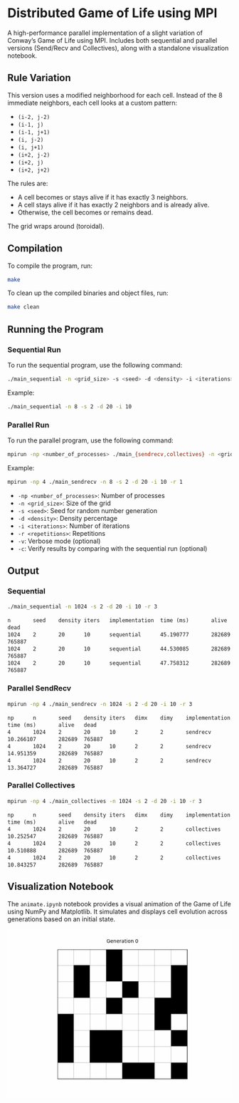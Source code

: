# Distributed Game of Life using MPI

A high-performance parallel implementation of a slight variation of Conway’s Game of Life using MPI. Includes both sequential and parallel versions (Send/Recv and Collectives), along with a standalone visualization notebook.

## Rule Variation

This version uses a modified neighborhood for each cell. Instead of the 8 immediate neighbors, each cell looks at a custom pattern:

- `(i-2, j-2)`
- `(i-1, j)`
- `(i-1, j+1)`
- `(i, j-2)`
- `(i, j+1)`
- `(i+2, j-2)`
- `(i+2, j)`
- `(i+2, j+2)`

The rules are:
- A cell becomes or stays alive if it has exactly 3 neighbors.
- A cell stays alive if it has exactly 2 neighbors and is already alive.
- Otherwise, the cell becomes or remains dead.

The grid wraps around (toroidal).

## Compilation

To compile the program, run:

```sh
make
```

To clean up the compiled binaries and object files, run:

```sh
make clean
```

## Running the Program

### Sequential Run

To run the sequential program, use the following command:

```sh
./main_sequential -n <grid_size> -s <seed> -d <density> -i <iterations> [-v]
```

Example:

```sh
./main_sequential -n 8 -s 2 -d 20 -i 10
```

### Parallel Run

To run the parallel program, use the following command:

```sh
mpirun -np <number_of_processes> ./main_{sendrecv,collectives} -n <grid_size> -s <seed> -d <density> -i <iterations> -r <repetitions> [-v] [-c]
```

Example:

```sh
mpirun -np 4 ./main_sendrecv -n 8 -s 2 -d 20 -i 10 -r 1
```

- `-np <number_of_processes>`: Number of processes
- `-n <grid_size>`: Size of the grid
- `-s <seed>`: Seed for random number generation
- `-d <density>`: Density percentage
- `-i <iterations>`: Number of iterations
- `-r <repetitions>`: Repetitions
- `-v`: Verbose mode (optional)
- `-c`: Verify results by comparing with the sequential run (optional)

## Output

### Sequential

```sh
./main_sequential -n 1024 -s 2 -d 20 -i 10 -r 3
```

```raw
n       seed    density iters   implementation  time (ms)       alive   dead
1024    2       20      10      sequential      45.190777       282689  765887
1024    2       20      10      sequential      44.530085       282689  765887
1024    2       20      10      sequential      47.758312       282689  765887
```

### Parallel SendRecv

```sh
mpirun -np 4 ./main_sendrecv -n 1024 -s 2 -d 20 -i 10 -r 3
```

```raw
np      n       seed    density iters   dimx    dimy    implementation  time (ms)       alive   dead
4       1024    2       20      10      2       2       sendrecv        10.266107       282689  765887
4       1024    2       20      10      2       2       sendrecv        14.951359       282689  765887
4       1024    2       20      10      2       2       sendrecv        13.364727       282689  765887
```

### Parallel Collectives

```sh
mpirun -np 4 ./main_collectives -n 1024 -s 2 -d 20 -i 10 -r 3
```

```raw
np      n       seed    density iters   dimx    dimy    implementation  time (ms)       alive   dead
4       1024    2       20      10      2       2       collectives     10.252547       282689  765887
4       1024    2       20      10      2       2       collectives     10.510888       282689  765887
4       1024    2       20      10      2       2       collectives     10.843257       282689  765887
```

## Visualization Notebook

The `animate.ipynb` notebook provides a visual animation of the Game of Life using NumPy and Matplotlib. It simulates and displays cell evolution across generations based on an initial state.

![Game of Life Animation](fig/life_sim.gif)